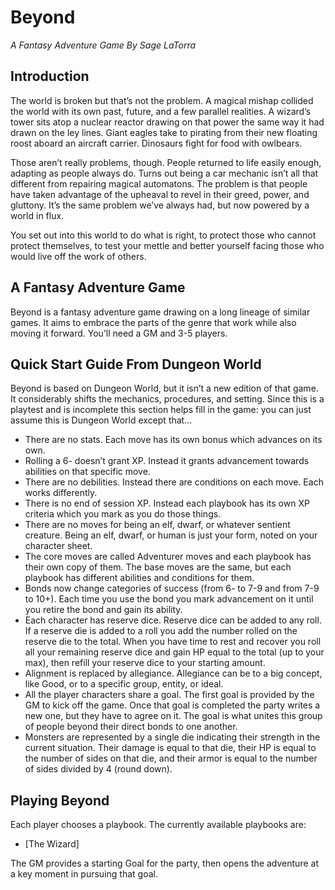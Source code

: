 # Beyond
_A Fantasy Adventure Game By Sage LaTorra_

## Introduction
The world is broken but that’s not the problem. A magical mishap collided the
world with its own past, future, and a few parallel realities. A wizard’s tower
sits atop a nuclear reactor drawing on that power the same way it had drawn on
the ley lines. Giant eagles take to pirating from their new floating roost
aboard an aircraft carrier. Dinosaurs fight for food with owlbears.

Those aren’t really problems, though. People returned to life easily enough,
adapting as people always do. Turns out being a car mechanic isn’t all that
different from repairing magical automatons. The problem is that people have
taken advantage of the upheaval to revel in their greed, power, and gluttony.
It’s the same problem we’ve always had, but now powered by a world in flux.

You set out into this world to do what is right, to protect those who cannot
protect themselves, to test your mettle and better yourself facing those who
would live off the work of others.

## A Fantasy Adventure Game

Beyond is a fantasy adventure game drawing on a long lineage of similar games.
It aims to embrace the parts of the genre that work while also moving it
forward. You’ll need a GM and 3-5 players.

## Quick Start Guide From Dungeon World

Beyond is based on Dungeon World, but it isn’t a new edition of that game. It
considerably shifts the mechanics, procedures, and setting. Since this is a
playtest and is incomplete this section helps fill in the game:  you can just
assume this is Dungeon World except that…

* There are no stats. Each move has its own bonus which advances on its own.
* Rolling a 6- doesn’t grant XP. Instead it grants advancement towards
  abilities on that specific move.
* There are no debilities. Instead there are conditions on each move. Each
  works differently.
* There is no end of session XP. Instead each playbook has its own XP criteria
  which you mark as you do those things.
* There are no moves for being an elf, dwarf, or whatever sentient creature.
  Being an elf, dwarf, or human is just your form, noted on your character
  sheet.
* The core moves are called Adventurer moves and each playbook has their own
  copy of them. The base moves are the same, but each playbook has different
  abilities and conditions for them.
* Bonds now change categories of success (from 6- to 7-9 and from 7-9 to 10+).
  Each time you use the bond you mark advancement on it until you retire the
  bond and gain its ability.
* Each character has reserve dice. Reserve dice can be added to any roll. If a
  reserve die is added to a roll you add the number rolled on the reserve die
  to the total. When you have time to rest and recover you roll all your
  remaining reserve dice and gain HP equal to the total (up to your max), then
  refill your reserve dice to your starting amount.
* Alignment is replaced by allegiance. Allegiance can be to a big concept, like
  Good, or to a specific group, entity, or ideal.
* All the player characters share a goal. The first goal is provided by the GM
  to kick off the game. Once that goal is completed the party writes a new one,
  but they have to agree on it. The goal is what unites this group of people
  beyond their direct bonds to one another.
* Monsters are represented by a single die indicating their strength in the
  current situation. Their damage is equal to that die, their HP is equal to
  the number of sides on that die, and their armor is equal to the number of
  sides divided by 4 (round down).

## Playing Beyond

Each player chooses a playbook. The currently available playbooks are:

* [The Wizard]

The GM provides a starting Goal for the party, then opens the adventure at a
key moment in pursuing that goal.
